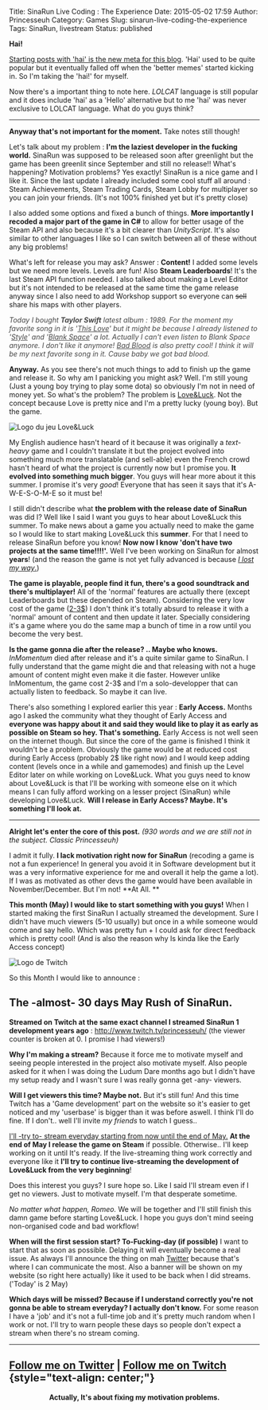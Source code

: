 Title: SinaRun Live Coding : The Experience
Date: 2015-05-02 17:59
Author: Princesseuh
Category: Games
Slug: sinarun-live-coding-the-experience
Tags: SinaRun, livestream
Status: published

**Hai!**

<span style="text-decoration: underline;">Starting posts with 'hai' is
the new meta for this blog</span>. 'Hai' used to be quite popular but it
eventually falled off when the 'better memes' started kicking in. So I'm
taking the 'hai!' for myself.

Now there's a important thing to note here. *LOLCAT* language is still
popular and it does include 'hai' as a 'Hello' alternative but to me
'hai' was never exclusive to LOLCAT language. What do you guys think?

------------------------------------------------------------------------

**Anyway that's not important for the moment.** Take notes still though!

Let's talk about my problem : **I'm the laziest developer in the fucking
world.** SinaRun was supposed to be released soon after greenlight but
the game has been greenlit since September and still no release!! What's
happening? Motivation problems? Yes exactly! SinaRun is a nice game and
I like it. Since the last update I already included some cool stuff all
around : Steam Achievements, Steam Trading Cards, Steam Lobby for
multiplayer so you can join your friends. (It's not 100% finished yet
but it's pretty close)

I also added some options and fixed a bunch of things. **More
importantly I recoded a major part of the game in C\#** to allow for
better usage of the Steam API and also because it's a bit clearer than
*UnityScript*. It's also similar to other languages I like so I can
switch between all of these without any big problems!

What's left for release you may ask? Answer : **Content!** I added some
levels but we need more levels. Levels are fun! Also **Steam
Leaderboards**! It's the last Steam API function needed. I also talked
about making a Level Editor but it's not intended to be released at the
same time the game release anyway since I also need to add Workshop
support so everyone can ~~sell~~ share his maps with other players.

*<span style="opacity: 0.8;">Today I bought **Taylor Swift** latest
album : 1989. For the moment my favorite song in it is '<span
style="text-decoration: underline;">This Love</span>' but it might be
because I already listened to '<span
style="text-decoration: underline;">Style</span>' and '<span
style="text-decoration: underline;">Blank Space</span>' a lot. Actually
I can't even listen to Blank Space anymore. I don't like it anymore!
<span style="text-decoration: underline;">Bad Blood</span> is also
pretty cool! I think it will be my next favorite song in it. Cause baby
we got bad blood.</span>*

**Anyway.** As you see there's not much things to add to finish up the
game and release it. So why am I panicking you might ask? Well. I'm
still young (Just a young boy trying to play some dota) so obviously I'm
not in need of money yet. So what's the problem? The problem is <span
style="text-decoration: underline;">Love&Luck</span>. Not the concept
because Love is pretty nice and I'm a pretty lucky (young boy). But the
game.


![Logo du jeu Love&Luck]({filename}/assets/2015-05-02-sinarun-live-coding-the-experience/loveluck-logo.png)

<!-- more -->

My English audience hasn't heard of it because it was originally a
*text-heavy* game and I couldn't translate it but the project evolved
into something much more translatable (and sell-able) even the French
crowd hasn't heard of what the project is currently now but I promise
you. **It evolved into something much bigger**. You guys will hear more
about it this summer. I promise it's very *good*! Everyone that has seen
it says that it's A-W-E-S-O-M-E so it must be!

I still didn't describe what **the problem with the release date of
SinaRun** was did I? Well like I said I want you guys to hear about
Love&Luck this summer. To make news about a game you actually need to
make the game so I would like to start making Love&Luck this **summer**.
For that I need to release SinaRun before you know! **Now now I know
'don't have two projects at the same time!!!!'.** Well I've been working
on SinaRun for almost **years**! (and the reason the game is not yet
fully advanced is because <span style="text-decoration: underline;">*I
lost my way*.</span>)

**The game is playable, people find it fun, there's a good soundtrack
and there's multiplayer!** All of the 'normal' features are actually
there (except Leaderboards but these depended on Steam). Considering the
very low cost of the game (<span
style="text-decoration: underline;">2-3$</span>) I don't think it's
totally absurd to release it with a 'normal' amount of content and then
update it later. Specially considering it's a game where you do the same
map a bunch of time in a row until you become the very best.

**Is the game gonna die after the release? .. Maybe who knows.**
*InMomentum* died after release and it's a quite similar game to
SinaRun. I fully understand that the game might die and that releasing
with not a huge amount of content might even make it die faster. However
unlike InMomentum, the game cost 2-3$ and I'm a solo-developper that
can actually listen to feedback. So maybe it can live.

There's also something I explored earlier this year : **Early Access.**
Months ago I asked the community what they thought of Early Access and
**everyone was happy about it and said they would like to play it as
early as possible on Steam so hey. That's something.** Early Access is
not well seen on the internet though. But since the core of the game is
finished I think it wouldn't be a problem. Obviously the game would be
at reduced cost during Early Access (probably 2$ like right now) and I
would keep adding content (levels once in a while and gamemodes) and
finish up the Level Editor later on while working on Love&Luck. What you
guys need to know about Love&Luck is that I'll be working with someone
else on it which means I can fully afford working on a lesser project
(SinaRun) while developing Love&Luck. **Will I release in Early Access?
Maybe. It's something I'll look at.**

------------------------------------------------------------------------

**Alright let's enter the core of this post.** *(930 words and we are
still not in the subject. Classic Princesseuh)*

I admit it fully. **I lack motivation right now for SinaRun** (recoding
a game is not a fun experience! In general you avoid it in Software
development but it was a very informative experience for me and overall
it help the game a lot). If I was as motivated as other devs the game
would have been available in November/December. But I'm not! **At
All. **

**This month (May) I would like to start something with you guys!** When
I started making the first SinaRun I actually streamed the development.
Sure I didn't have much viewers (5-10 usually) but once in a while
someone would come and say hello. Which was pretty fun + I could ask for
direct feedback which is pretty cool! (And is also the reason why Is
kinda like the Early Access concept)

![Logo de Twitch]({filename}/assets/2015-05-02-sinarun-live-coding-the-experience/twitch-logo.png)

So this Month I would like to announce :

**The -almost- 30 days May Rush of SinaRun.**
---------------------------------------------

**Streamed on Twitch at the same exact channel I streamed SinaRun 1
development years ago** : <http://www.twitch.tv/princesseuh/> (the
viewer counter is broken at 0. I promise I had viewers!)

**Why I'm making a stream?** Because it force me to motivate myself and
seeing people interested in the project also motivate myself. Also
people asked for it when I was doing the Ludum Dare months ago but I
didn't have my setup ready and I wasn't sure I was really gonna get
-any- viewers.

**Will I get viewers this time? Maybe not.** But it's still fun! And
this time Twitch has a 'Game development' part on the website so it's
easier to get noticed and my 'userbase' is bigger than it was before
aswell. I think I'll do fine. If I don't.. well I'll invite *my friends*
to watch I guess..

<span style="text-decoration: underline;">I'll -try to- stream everyday
starting from now until the end of May.</span> **At the end of May I
release the game on Steam** if possible. Otherwise.. I'll keep working
on it until It's ready. If the live-streaming thing work correctly and
everyone like it **I'll try to continue live-streaming the development
of Love&Luck from the very beginning**!

Does this interest you guys? I sure hope so. Like I said I'll stream
even if I get no viewers. Just to motivate myself. I'm that desperate
sometime.

*No matter what happen, Romeo.* We will be together and I'll still
finish this damn game before starting Love&Luck. I hope you guys don't
mind seeing non-organised code and bad workflow!

**When will the first session start? To-Fucking-day (if possible)** I
want to start that as soon as possible. Delaying it will eventually
become a real issue. As always I'll announce the thing on mah
[Twitter](https://twitter.com/VanillaHoys) because that's where I can
communicate the most. Also a banner will be shown on my website (so
right here actually) like it used to be back when I did streams.
('Today' is 2 May)

**Which days will be missed? Because if I understand correctly you're
not gonna be able to stream everyday? I actually don't know.** For some
reason I have a 'job' and it's not a full-time job and it's pretty much
random when I work or not. I'll try to warn people these days so people
don't expect a stream when there's no stream coming.

------------------------------------------------------------------------

[Follow me on Twitter](https://twitter.com/Princesseuh) | [Follow me on Twitch](http://www.twitch.tv/princesseuh/) {style="text-align: center;"}
------------------------------------------------------------------------------------------------------------------

<span style="display: block; text-align:center">**Actually, It's about fixing my motivation problems.**</span>
